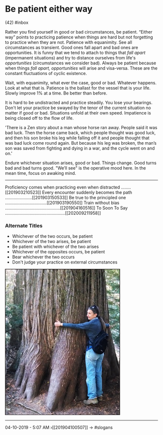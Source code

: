 # Be patient either way
(42)
#inbox

Rather you find yourself in good or bad circumstances, be patient. “Either way” points to practicing patience when things are hard but not forgetting to practice when they are not. Patience with equanimity. See all circumstances as transient. Good ones fall apart and bad ones are opportunities. It is funny that we tend to attach to things that _fall apart_ (impermanent situations) and try to distance ourselves from life's _opportunities_ (circumstances we consider bad). Always be patient because when things _fall apart, opportunities_ will arise and visa-versa. These are the constant fluctuations of cyclic existence.

Wait, with equanimity, what ever the case, good or bad. Whatever happens. Look at what that is. Patience is the ballast for the vessel that is your life. Slowly improve 1% at a time. Be better than before.

It is hard to be undistracted and practice steadily. You lose your bearings. Don't let your practice be swayed by the tenor of the current situation no matter if good or bad. Situations unfold at their own speed. Impatience is being closed off to the flow of life.

'There is a Zen story about a man whose horse ran away. People said it was bad luck. Then the horse came back, which people thought was good luck, and then his son broke his leg while falling off it and people thought that was bad luck come round again. But because his leg was broken, the man’s son was saved from fighting and dying in a war, and the cycle went on and on.'

Endure whichever situation arises, good or bad. Things change. Good turns bad and bad turns good. "We’ll see" is the operative mood here. In the mean time, focus on awaking mind.

----------------------------------------------------------------

Proficiency comes when practicing even when distracted  ........[[201903210523]]
Every encounter suddenly becomes the path ......................[[201903150533]]
Be true to the principled one ..................................[[201903190550]]
Train without bias .............................................[[201904160516]]
To Soon To Say .................................................[[202009211958]]

### Alternate Titles
- Whichever of the two occurs, be patient
- Whichever of the two arises, be patient
- Be patient with whichever of the two arises
- Whichever of the opposites occurs, be patient
- Bear whichever the two occurs
- Don't judge your practice on external circumstances

![](media/IMG_20150929_142207.jpg)

----------------------------------------------------------------
04-10-2019 - 5:07 AM
›[[201904100507]]
→ #slogans
<div style="page-break-after: always;"></div>

